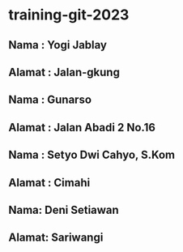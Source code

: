 # training-git-2023



## Nama	: Yogi Jablay
## Alamat : Jalan-gkung

## Nama : Gunarso
## Alamat : Jalan Abadi 2 No.16


## Nama : Setyo Dwi Cahyo, S.Kom
## Alamat : Cimahi

## Nama: Deni Setiawan
## Alamat: Sariwangi

